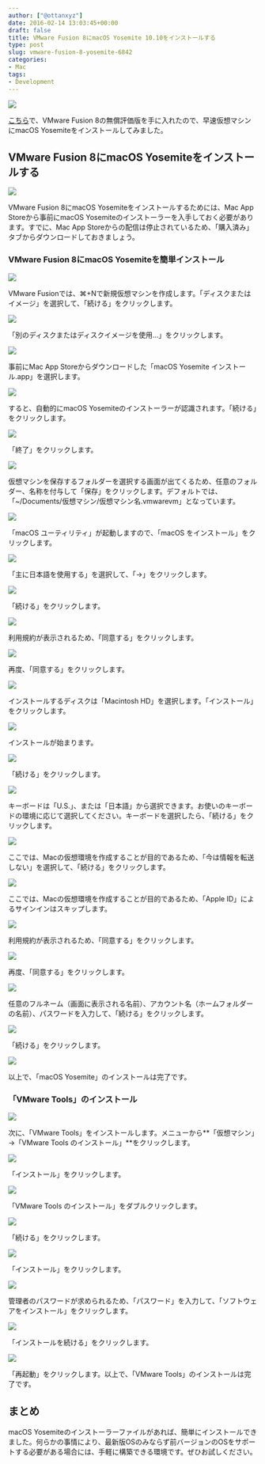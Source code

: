 ```yaml
---
author: ["@ottanxyz"]
date: 2016-02-14 13:03:45+00:00
draft: false
title: VMware Fusion 8にmacOS Yosemite 10.10をインストールする
type: post
slug: vmware-fusion-8-yosemite-6842
categories:
- Mac
tags:
- Development
---
```


![](/uploads/2016/02/160214-56c07b3a310cf.jpg)

[こちら](https://www.vmware.com/jp/products/fusion.html)で、VMware Fusion 8の無償評価版を手に入れたので、早速仮想マシンにmacOS Yosemiteをインストールしてみました。

## VMware Fusion 8にmacOS Yosemiteをインストールする

![](/uploads/2016/02/160214-56c07b3b90454.png)

VMware Fusion 8にmacOS Yosemiteをインストールするためには、Mac App Storeから事前にmacOS Yosemiteのインストーラーを入手しておく必要があります。すでに、Mac App Storeからの配信は停止されているため、「購入済み」タブからダウンロードしておきましょう。

### VMware Fusion 8にmacOS Yosemiteを簡単インストール

![](/uploads/2016/02/160209-56b97e2529a00.png)

VMware Fusionでは、⌘+Nで新規仮想マシンを作成します。「ディスクまたはイメージ」を選択して、「続ける」をクリックします。

![](/uploads/2016/02/160214-56c07b480f288.png)

「別のディスクまたはディスクイメージを使用…」をクリックします。

![](/uploads/2016/02/160214-56c07b4953087.png)

事前にMac App Storeからダウンロードした「macOS Yosemite インストール.app」を選択します。

![](/uploads/2016/02/160214-56c07b4aa782d.png)

すると、自動的にmacOS Yosemiteのインストーラーが認識されます。「続ける」をクリックします。

![](/uploads/2016/02/160214-56c07b4bd9130.png)

「終了」をクリックします。

![](/uploads/2016/02/160214-56c07b4d1391d.png)

仮想マシンを保存するフォルダーを選択する画面が出てくるため、任意のフォルダー、名称を付与して「保存」をクリックします。デフォルトでは、「~/Documents/仮想マシン/仮想マシン名.vmwarevm」となっています。

![](/uploads/2016/02/160214-56c07b500b086.png)

「macOS ユーティリティ」が起動しますので、「macOS をインストール」をクリックします。

![](/uploads/2016/02/160214-56c07b68224ce.png)

「主に日本語を使用する」を選択して、「→」をクリックします。

![](/uploads/2016/02/160214-56c07b7a0fccf-1.png)

「続ける」をクリックします。

![](/uploads/2016/02/160214-56c07b8e3e7f4.png)

利用規約が表示されるため、「同意する」をクリックします。

![](/uploads/2016/02/160214-56c07ba07b963-1.png)

再度、「同意する」をクリックします。

![](/uploads/2016/02/160214-56c07bb1da1f6-1.png)

インストールするディスクは「Macintosh HD」を選択します。「インストール」をクリックします。

![](/uploads/2016/02/160214-56c07bc259c20-1.png)

インストールが始まります。

![](/uploads/2016/02/160214-56c07bd4385cf-1.png)

「続ける」をクリックします。

![](/uploads/2016/02/160214-56c07be5d7d79.png)

キーボードは「U.S.」、または「日本語」から選択できます。お使いのキーボードの環境に応じて選択してください。キーボードを選択したら、「続ける」をクリックします。

![](/uploads/2016/02/160214-56c07bfa2dbdb.png)

ここでは、Macの仮想環境を作成することが目的であるため、「今は情報を転送しない」を選択して、「続ける」をクリックします。

![](/uploads/2016/02/160214-56c07c1f3c03b-1.png)

ここでは、Macの仮想環境を作成することが目的であるため、「Apple ID」によるサインインはスキップします。

![](/uploads/2016/02/160214-56c07c30eb9b4.png)

利用規約が表示されるため、「同意する」をクリックします。

![](/uploads/2016/02/160214-56c07c43325c6-1.png)

再度、「同意する」をクリックします。

![](/uploads/2016/02/160214-56c07c5511b37-1.png)

任意のフルネーム（画面に表示される名前）、アカウント名（ホームフォルダーの名前）、パスワードを入力して、「続ける」をクリックします。

![](/uploads/2016/02/160214-56c07c66e56d0.png)

「続ける」をクリックします。

![](/uploads/2016/02/160214-56c07c7d7204a-1.png)

以上で、「macOS Yosemite」のインストールは完了です。

### 「VMware Tools」のインストール

![](/uploads/2016/02/160214-56c07c8b9b908.png)

次に、「VMware Tools」をインストールします。メニューから**「仮想マシン」→「VMware Tools のインストール」**をクリックします。

![](/uploads/2016/02/160214-56c07c90dc476-1.png)

「インストール」をクリックします。

![](/uploads/2016/02/160214-56c07ca2220d8-1.png)

「VMware Tools のインストール」をダブルクリックします。

![](/uploads/2016/02/160214-56c07cb7ec451-1.png)

「続ける」をクリックします。

![](/uploads/2016/02/160214-56c07ccc38e38-1.png)

「インストール」をクリックします。

![](/uploads/2016/02/160214-56c07cdf66d93-1.png)

管理者のパスワードが求められるため、「パスワード」を入力して、「ソフトウェアをインストール」をクリックします。

![](/uploads/2016/02/160214-56c07cf3abc1d-1.png)

「インストールを続ける」をクリックします。

![](/uploads/2016/02/160214-56c07d06cbcca-1.png)

「再起動」をクリックします。以上で、「VMware Tools」のインストールは完了です。

## まとめ

macOS Yosemiteのインストーラーファイルがあれば、簡単にインストールできました。何らかの事情により、最新版OSのみならず前バージョンのOSをサポートする必要がある場合には、手軽に構築できる環境です。ぜひお試しください。
